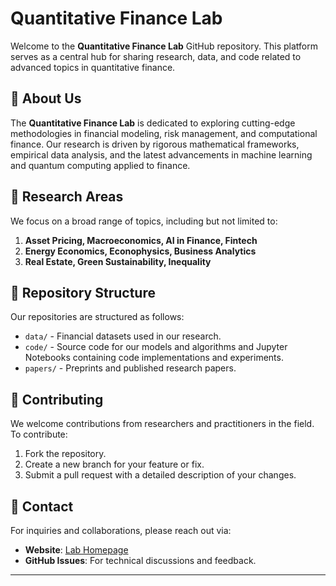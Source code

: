 # Quantitative Finance Lab

Welcome to the **Quantitative Finance Lab** GitHub repository. This platform serves as a central hub for sharing research, data, and code related to advanced topics in quantitative finance.

## 📌 About Us
The **Quantitative Finance Lab** is dedicated to exploring cutting-edge methodologies in financial modeling, risk management, and computational finance. Our research is driven by rigorous mathematical frameworks, empirical data analysis, and the latest advancements in machine learning and quantum computing applied to finance.

## 🎯 Research Areas
We focus on a broad range of topics, including but not limited to:

1. **Asset Pricing, Macroeconomics, AI in Finance, Fintech**
2. **Energy Economics, Econophysics, Business Analytics**
3. **Real Estate, Green Sustainability, Inequality**

## 📂 Repository Structure
Our repositories are structured as follows:
- `data/` - Financial datasets used in our research.
- `code/` - Source code for our models and algorithms and Jupyter Notebooks containing code implementations and experiments.
- `papers/` - Preprints and published research papers.

## 🤝 Contributing
We welcome contributions from researchers and practitioners in the field. To contribute:
1. Fork the repository.
2. Create a new branch for your feature or fix.
3. Submit a pull request with a detailed description of your changes.

## 📧 Contact
For inquiries and collaborations, please reach out via:
- **Website**: [Lab Homepage](ahn.yonsei.ac.kr)
- **GitHub Issues**: For technical discussions and feedback.

---
